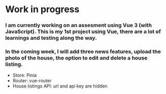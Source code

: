 # Work in progress

### I am currently working on an assesment using Vue 3 (with JavaScript). This is my 1st project using Vue, there are a lot of learnings and testing along the way.

### In the coming week, I will add three news features, upload the photo of the house, the option to edit and delete a house listing.

- Store: Pinia
- Router: vue-router
- House listings API: url and api key are hidden
